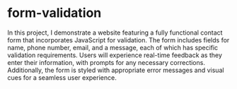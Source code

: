 # form-validation

In this project, I demonstrate a website featuring a fully functional contact form that incorporates JavaScript for validation. The form includes fields for name, phone number, email, and a message, each of which has specific validation requirements. Users will experience real-time feedback as they enter their information, with prompts for any necessary corrections. Additionally, the form is styled with appropriate error messages and visual cues for a seamless user experience.
